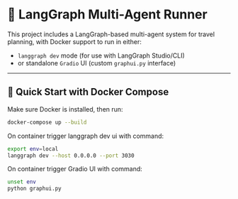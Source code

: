 # 🧠 LangGraph Multi-Agent Runner

This project includes a LangGraph-based multi-agent system for travel planning, with Docker support to run in either:

- `langgraph dev` mode (for use with LangGraph Studio/CLI)
- or standalone `Gradio` UI (custom `graphui.py` interface)

---

## 🚀 Quick Start with Docker Compose

Make sure Docker is installed, then run:

```bash
docker-compose up --build
```


On container trigger langgraph dev ui with command: 

```bash
export env=local
langgraph dev --host 0.0.0.0 --port 3030 
```

On container trigger Gradio UI with command: 

```bash
unset env
python graphui.py
```
